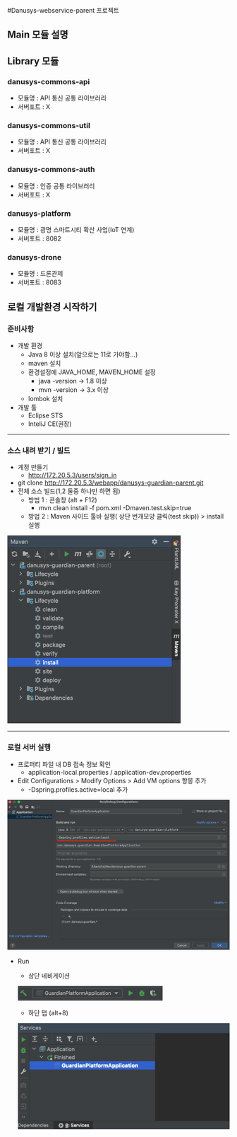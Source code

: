#Danusys-webservice-parent 프로젝트

## Main 모듈 설명

## Library 모듈
### danusys-commons-api
* 모듈명 : API 통신 공통 라이브러리
* 서버포트 : X
### danusys-commons-util
* 모듈명 : API 통신 공통 라이브러리
* 서버포트 : X

### danusys-commons-auth
* 모듈명 : 인증 공통 라이브러리
* 서버포트 : X

### danusys-platform
* 모듈명 : 광명 스마트시티 확산 사업(IoT 연계)
* 서버포트 : 8082
### danusys-drone
* 모듈명 : 드론관제
* 서버포트 : 8083


## 로컬 개발환경 시작하기
### 준비사항

* 개발 환경
  * Java 8 이상 설치(앞으로는 11로 가야함...)
  * maven 설치
  * 환경설정에 JAVA_HOME, MAVEN_HOME 설정
    * java -version -> 1.8 이상
    * mvn -version -> 3.x 이상
  * lombok 설치
* 개발 툴
  * Eclipse STS
  * InteliJ CE(권장)

---
### 소스 내려 받기 / 빌드

* 계정 만들기
  * http://172.20.5.3/users/sign_in
* git clone http://172.20.5.3/webapp/danusys-guardian-parent.git
* 전체 소스 빌드(1,2 둘중 하나만 하면 됨)
  * 방법 1 : 콘솔창 (alt + F12)
    * mvn clean install -f pom.xml -Dmaven.test.skip=true
  * 방법 2 : Maven 사이드 툴바 실행( 상단 번개모양 클릭(test skip)) > install 실행

![Maven 사이드바 실행](doc/02-Maven-tool-bar.png)

---

### 로컬 서버 실행
* 프로퍼티 파일 내 DB 접속 정보 확인
  * application-local.properties / application-dev.properties
* Edit Configurations > Modify Options > Add VM options 항몽 추가
  * -Dspring.profiles.active=local 추가

![Active profile 추가 방법](doc/01-edit-configurations.png)

* Run
  * 상단 네비게이션
  
  ![Server start](doc/03-Server-start.png)

  * 하단 탭 (alt+8)
  
  ![Server start](doc/04-Server-start.png)



